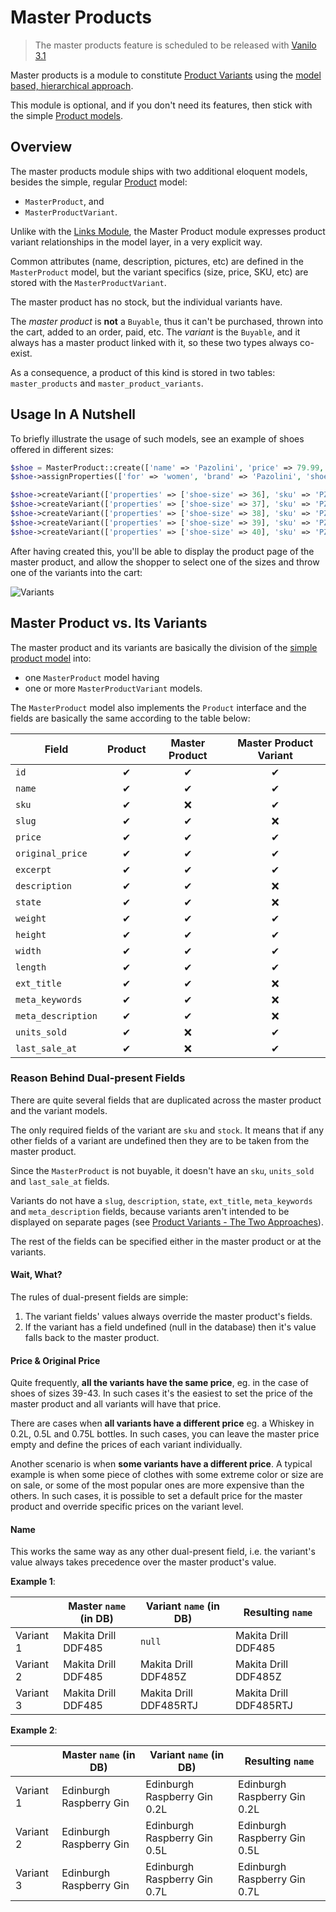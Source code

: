 # Master Products

> The master products feature is scheduled to be released with [Vanilo 3.1](roadmap.md)

Master products is a module to constitute [Product Variants](product-variants.md) using
the [model based, hierarchical approach](product-variants.md#the_two_approaches).

This module is optional, and if you don't need its features, then stick with
the simple [Product models](products.md).

## Overview

The master products module ships with two additional eloquent models,
besides the simple, regular [Product](products.md) model:

- `MasterProduct`, and
- `MasterProductVariant`.

Unlike with the [Links Module](links.md), the Master Product module expresses
product variant relationships in the model layer, in a very explicit way.

Common attributes (name, description, pictures, etc) are defined in the
`MasterProduct` model, but the variant specifics (size, price, SKU, etc)
are stored with the `MasterProductVariant`.

The master product has no stock, but the individual variants have.

The _master product_ is **not** a `Buyable`, thus it can't be purchased, thrown into the
cart, added to an order, paid, etc. The _variant_ is the `Buyable`, and it always
has a master product linked with it, so these two types always co-exist.

As a consequence, a product of this kind is stored in two tables: `master_products` and `master_product_variants`.

## Usage In A Nutshell

To briefly illustrate the usage of such models, see an example of shoes offered in different sizes:

```php
$shoe = MasterProduct::create(['name' => 'Pazolini', 'price' => 79.99, 'excerpt' => 'Slip-on shoes with Sparkles']);
$shoe->assignProperties(['for' => 'women', 'brand' => 'Pazolini', 'shoe-type' => 'Loafers'])

$shoe->createVariant(['properties' => ['shoe-size' => 36], 'sku' => 'PZLBL-037', 'stock' => 0])
$shoe->createVariant(['properties' => ['shoe-size' => 37], 'sku' => 'PZLBL-037', 'stock' => 1])
$shoe->createVariant(['properties' => ['shoe-size' => 38], 'sku' => 'PZLBL-038', 'stock' => 0])
$shoe->createVariant(['properties' => ['shoe-size' => 39], 'sku' => 'PZLBL-039', 'stock' => 0])
$shoe->createVariant(['properties' => ['shoe-size' => 40], 'sku' => 'PZLBL-050', 'stock' => 2])
```

After having created this, you'll be able to display the product page of the master product,
and allow the shopper to select one of the sizes and throw one of the variants into the cart:

![Variants](img/_variant_model.png)

## Master Product vs. Its Variants

The master product and its variants are basically the division of the
[simple product model](products.md) into:

- one `MasterProduct` model having
- one or more `MasterProductVariant` models.

The `MasterProduct` model also implements the `Product` interface and
the fields are basically the same according to the table below:

| Field              | Product | Master Product | Master Product Variant |
|--------------------|:-------:|:--------------:|:----------------------:|
| `id`               |    ✔    |       ✔        |           ✔            |
| `name`             |    ✔    |       ✔        |           ✔            |
| `sku`              |    ✔    |       ❌        |           ✔            |
| `slug`             |    ✔    |       ✔        |           ❌            |
| `price`            |    ✔    |       ✔        |           ✔            |
| `original_price`   |    ✔    |       ✔        |           ✔            |
| `excerpt`          |    ✔    |       ✔        |           ✔            |
| `description`      |    ✔    |       ✔        |           ❌            |
| `state`            |    ✔    |       ✔        |           ❌            |
| `weight`           |    ✔    |       ✔        |           ✔            |
| `height`           |    ✔    |       ✔        |           ✔            |
| `width`            |    ✔    |       ✔        |           ✔            |
| `length`           |    ✔    |       ✔        |           ✔            |
| `ext_title`        |    ✔    |       ✔        |           ❌            |
| `meta_keywords`    |    ✔    |       ✔        |           ❌            |
| `meta_description` |    ✔    |       ✔        |           ❌            |
| `units_sold`       |    ✔    |       ❌        |           ✔            |
| `last_sale_at`     |    ✔    |       ❌        |           ✔            |

### Reason Behind Dual-present Fields

There are quite several fields that are duplicated across the master product
and the variant models.

The only required fields of the variant are `sku` and `stock`.
It means that if any other fields of a variant are undefined then they are to
be taken from the master product.

Since the `MasterProduct` is not buyable, it doesn't have an `sku`,
`units_sold` and `last_sale_at` fields.

Variants do not have a `slug`, `description`, `state`, `ext_title`,
`meta_keywords` and `meta_description` fields, because variants aren't
intended to be displayed on separate pages
(see [Product Variants - The Two Approaches](product-variants#the-two-approaches)).

The rest of the fields can be specified either in the master product or at
the variants.

#### Wait, What?

The rules of dual-present fields are simple:

1. The variant fields' values always override the master product's fields.
2. If the variant has a field undefined (null in the database) then it's value falls back to the master product.

#### Price & Original Price

Quite frequently, **all the variants have the same price**, eg. in the case of
shoes of sizes 39-43. In such cases it's the easiest to set the price of the
master product and all variants will have that price.

There are cases when **all variants have a different price** eg. a Whiskey in 0.2L,
0.5L and 0.75L bottles. In such cases, you can leave the master price empty and
define the prices of each variant individually.

Another scenario is when **some variants have a different price**.
A typical example is when some piece of clothes with some extreme color
or size are on sale, or some of the most popular ones are more expensive
than the others. In such cases, it is possible to set a default price for
the master product and override specific prices on the variant level.

#### Name

This works the same way as any other dual-present field, i.e. the variant's value
always takes precedence over the master product's value.

**Example 1**:

|           | Master `name` (in DB) | Variant `name` (in DB)  | Resulting `name`       |
|-----------|-----------------------|-------------------------|------------------------|
| Variant 1 | Makita Drill DDF485   | `null`                  | Makita Drill DDF485    |
| Variant 2 | Makita Drill DDF485   | Makita Drill DDF485Z    | Makita Drill DDF485Z   |
| Variant 3 | Makita Drill DDF485   | Makita Drill DDF485RTJ  | Makita Drill DDF485RTJ |


**Example 2**:

|           | Master `name` (in DB)   | Variant `name` (in DB)       | Resulting `name`             |
|-----------|-------------------------|------------------------------|------------------------------|
| Variant 1 | Edinburgh Raspberry Gin | Edinburgh Raspberry Gin 0.2L | Edinburgh Raspberry Gin 0.2L |
| Variant 2 | Edinburgh Raspberry Gin | Edinburgh Raspberry Gin 0.5L | Edinburgh Raspberry Gin 0.5L |
| Variant 3 | Edinburgh Raspberry Gin | Edinburgh Raspberry Gin 0.7L | Edinburgh Raspberry Gin 0.7L |

